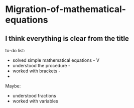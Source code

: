 # Migration-of-mathematical-equations
I think everything is clear from the title
----
to-do list:
* solved simple mathematical equations - V
* understood the procedure - 
* worked with brackets - 
* 

Maybe: 
* understood fractions
* worked with variables